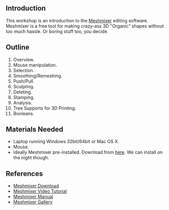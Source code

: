 ## Introduction

This workshop is an introduction to the [Meshmixer](http://www.meshmixer.com/) editing software. Meshmixer is a free tool for making crazy-ass 3D "Organic" shapes without too much hassle. Or boring stuff too, you decide.

## Outline

1. Overview.
1. Mouse manipulation.
1. Selection.
1. Smoothing/Remeshing.
1. Push/Pull.
1. Sculpting.
1. Deleting.
1. Stamping.
1. Analysis.
1. Tree Supports for 3D Printing.
1. Booleans.

## Materials Needed

* Laptop running Windows 32bit/64bit or Mac OS X.
* Mouse.
* Ideally Meshmixer pre-installed. Download from [here](http://www.meshmixer.com/download.html). We can install on the night though.

## References

* [Meshmixer Download](http://www.meshmixer.com/download.html)
* [Meshmixer Video Tutorial](http://youtu.be/aFTyTV3wwsE?list=UU0OsvzcGE6iqSP8lW3-M9Dg)
* [Meshmixer Manual](http://www.meshmixer.com/help/manual/MeshmixerManual.pdf)
* [Meshmixer Gallery](http://www.meshmixer.com/gallery.html)